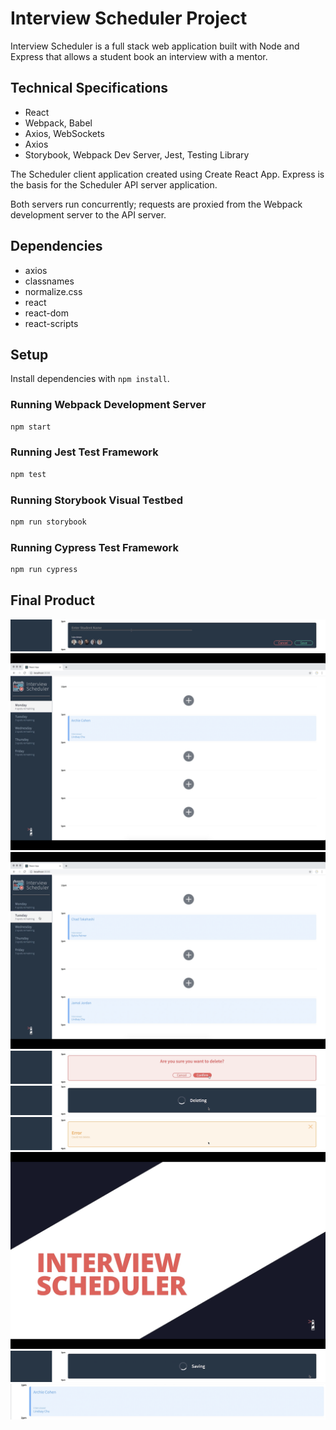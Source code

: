 # Interview Scheduler Project

Interview Scheduler is a full stack web application built with Node and Express that allows a student book an interview with a mentor.

## Technical Specifications

- React
- Webpack, Babel
- Axios, WebSockets
- Axios
- Storybook, Webpack Dev Server, Jest, Testing Library

The Scheduler client application created using Create React App. Express is the basis for the Scheduler API server application.

Both servers run concurrently; requests are proxied from the Webpack development server to the API server.

## Dependencies

- axios
- classnames
- normalize.css
- react
- react-dom
- react-scripts

## Setup

Install dependencies with `npm install`.

### Running Webpack Development Server

```sh
npm start
```

### Running Jest Test Framework

```sh
npm test
```

### Running Storybook Visual Testbed

```sh
npm run storybook
```

### Running Cypress Test Framework

```sh
npm run cypress
```

## Final Product

!["Appointment-form"](https://github.com/catuchi/scheduler/blob/master/docs/Appointment-form.png?raw=true)
!["Appointments-for-Monday"](https://github.com/catuchi/scheduler/blob/master/docs/Appointments-for-Monday.png?raw=true)
!["Appointments-for-Tuesday"](https://github.com/catuchi/scheduler/blob/master/docs/Appointments-for-Tuesday.png?raw=true)
!["Confirmation-status"](https://github.com/catuchi/scheduler/blob/master/docs/Confirmation-status.png?raw=true)
!["created-appointment"](https://github.com/catuchi/scheduler/blob/master/docs/Deleting-status.png?raw=true)
!["Deleting-status"](https://github.com/catuchi/scheduler/blob/master/docs/Error-messsage.png?raw=true)
!["Error-messsage"](https://github.com/catuchi/scheduler/blob/master/docs/Interview-Scheduler.png?raw=true)
!["Interview-Scheduler"](https://github.com/catuchi/scheduler/blob/master/docs/Saving-status.png?raw=true)
!["Saving-status"](https://github.com/catuchi/scheduler/blob/master/docs/created-appointment.png?raw=true)
